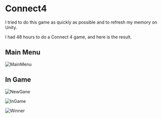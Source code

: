# Connect4

I tried to do this game as quickly as possible and to refresh my memory on Unity. 

I had 48 hours to do a Connect 4 game, and here is the result.

## Main Menu

![MainMenu](https://github.com/user-attachments/assets/7c982f5a-00f1-44a0-b373-a68129d392ae)

## In Game

![NewGane](https://github.com/user-attachments/assets/b7347f5a-1e32-4ee8-9f19-c8781454dedd)

![InGame](https://github.com/user-attachments/assets/ff7e770f-b0dc-4d11-8b22-33c1c47473e8)

![Winner](https://github.com/user-attachments/assets/8182c633-0f26-4cd2-a13c-58b7f123868b)

